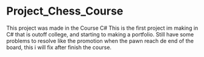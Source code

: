 # Project_Chess_Course
This project was made in the Course C#
This is the first project im making in C# that is outoff college, and starting to making a portfolio.
Still have some problems to resolve like the promotion when the pawn reach de end of the board, this i will fix after finish the course.
